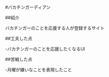 #バカチンガーディアン

##紹介

バカチンガーのことを応援する人が登録するサイト

##工夫した点

-バカチンガーのことを応援したくなるUI

##苦戦した点

-月曜が嫌いなことを表現したこと